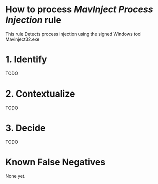 # How to process *MavInject Process Injection* rule
This rule Detects process injection using the signed Windows tool Mavinject32.exe

# 1. Identify
TODO

# 2. Contextualize
TODO

# 3. Decide
TODO

# Known False Negatives
None yet.
